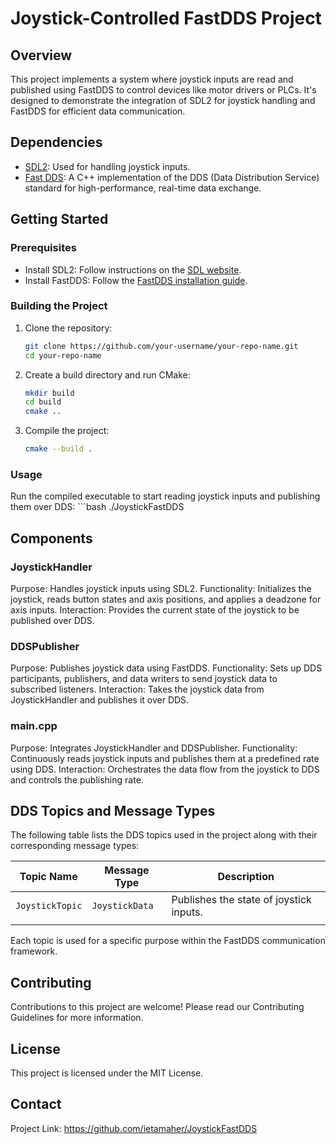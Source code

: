 # Joystick-Controlled FastDDS Project

## Overview
This project implements a system where joystick inputs are read and published using FastDDS to control devices like motor drivers or PLCs. It's designed to demonstrate the integration of SDL2 for joystick handling and FastDDS for efficient data communication.

## Dependencies
- [SDL2](https://www.libsdl.org/): Used for handling joystick inputs.
- [Fast DDS](https://www.eprosima.com/index.php/products-all/eprosima-fast-dds): A C++ implementation of the DDS (Data Distribution Service) standard for high-performance, real-time data exchange.

## Getting Started

### Prerequisites
- Install SDL2: Follow instructions on the [SDL website](https://www.libsdl.org/download-2.0.php).
- Install FastDDS: Follow the [FastDDS installation guide](https://fast-dds.docs.eprosima.com/en/latest/installation/binaries/binaries_linux.html).

### Building the Project
1. Clone the repository:
   ```bash
   git clone https://github.com/your-username/your-repo-name.git
   cd your-repo-name

2. Create a build directory and run CMake:
   ```bash
   mkdir build
   cd build
   cmake ..

3. Compile the project:
   ```bash
   cmake --build .

### Usage
Run the compiled executable to start reading joystick inputs and publishing them over DDS:
    ```bash
    ./JoystickFastDDS

## Components
### JoystickHandler
Purpose: Handles joystick inputs using SDL2.
Functionality: Initializes the joystick, reads button states and axis positions, and applies a deadzone for axis inputs.
Interaction: Provides the current state of the joystick to be published over DDS.
### DDSPublisher
Purpose: Publishes joystick data using FastDDS.
Functionality: Sets up DDS participants, publishers, and data writers to send joystick data to subscribed listeners.
Interaction: Takes the joystick data from JoystickHandler and publishes it over DDS.

### main.cpp
Purpose: Integrates JoystickHandler and DDSPublisher.
Functionality: Continuously reads joystick inputs and publishes them at a predefined rate using DDS.
Interaction: Orchestrates the data flow from the joystick to DDS and controls the publishing rate.

## DDS Topics and Message Types

The following table lists the DDS topics used in the project along with their corresponding message types:

| Topic Name     | Message Type   | Description                                   |
| -------------- | -------------- | --------------------------------------------- |
| `JoystickTopic` | `JoystickData` | Publishes the state of joystick inputs.       |
|                |                |                                               |

Each topic is used for a specific purpose within the FastDDS communication framework.

## Contributing
Contributions to this project are welcome! Please read our Contributing Guidelines for more information.

## License
This project is licensed under the MIT License.

## Contact
Project Link: https://github.com/ietamaher/JoystickFastDDS
